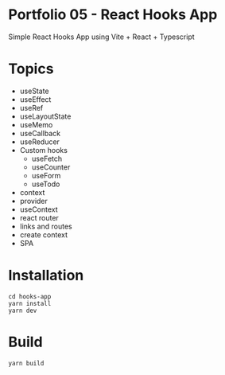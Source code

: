 # Portfolio 05 - React Hooks App
Simple React Hooks App using Vite + React + Typescript

# Topics
- useState
- useEffect
- useRef
- useLayoutState
- useMemo
- useCallback
- useReducer
- Custom hooks
    - useFetch
    - useCounter
    - useForm
    - useTodo
- context
- provider
- useContext
- react router
- links and routes
- create context
- SPA

# Installation
```
cd hooks-app
yarn install
yarn dev
```

# Build
```
yarn build
```

